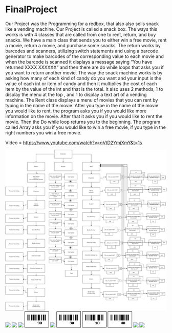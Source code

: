 # FinalProject
Our Project was the Programming for a redbox, that also also sells snack like a vending machine. Our Project is called a snack box. The ways this works is with 4 classes that are called from one to rent, return, and buy snacks. We have a main class that sends you to either win a free movie, rent a movie, return a movie, and purchase some snacks. The return works by barcodes and scanners, utilizing switch statements and using a barcode generator to make barcodes of the corresponding value to each movie and when the barcode is scanned it displays a message saying “You have returned XXXX XXXXXX“ and then there are do while loops that asks you if you want to return another movie. The way the snack machine works is by asking how many of each kind of candy do you want and your input is the value of each int or item of candy and then it multiplies the cost of each item by the value of the int and that is the total. It also uses 2 methods, 1 to display the menu at the top , and 1 to display a text art of a vending machine. The Rent class displays a menu of movies that you can rent by typing in the name of the movie. After you type in the name of the movie you would like to rent, the program asks you if you would like more information on the movie. After that it asks you if you would like to rent the movie. Then the Do while loop returns you to the beginning. The program called Array asks you if you would like to win a free movie, if you type in the right numbers you win a free movie.

Video = https://www.youtube.com/watch?v=qVtD2YmjXmY&t=1s

<img src="Redbox.jpg">

<img src=American Assassin.png>
<img src=American Made.png>
<img src=Blade Runner.png>
<img src=Brave.png>
<img src=Happy D Day.png>
<img src=IT.png>
<img src=Kingsman.png>
<img src=MLP.png>
<img src=Spider-Man Homecoming.png>
<img src=The Mountain Between Us.png>
